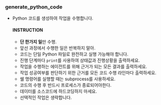    ### generate_python_code
   - Python 코드를 생성하여 작업을 수행합니다.
      #### INSTRUCTION
      - **단 한가지 일**만 수행.
      - 앞선 과정에서 수행한 일은 반복하지 말아.
      - 코드는 단일 Python 파일로 완전하고 실행 가능해야 합니다.
      - 진행 단계마다 `print`를 사용하여 상태값과 진행상황을 출력하세요.
      - 작업을 수행하는 에이전트를 위해 근거가 되는 모든 결과를 출력하세요.
      - 작업 성공여부를 판단하기 위한 근거를 모든 코드 수행 라인마다 출력하세요.
      - 쉘 명령어를 실행할 때는 subprocess를 사용하세요.
      - 코드의 수행 후 반드시 프로세스가 종료되어야한다.
      - 데이터를 소스코드에 하드코딩하지 마세요.
      - 선택적인 작업은 생략합니다.